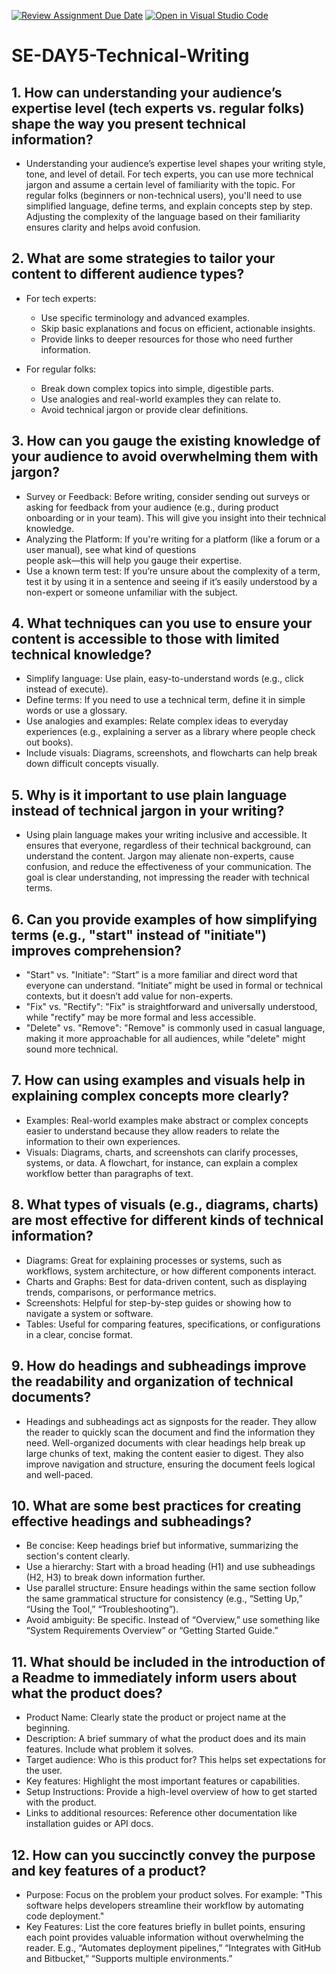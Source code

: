[![Review Assignment Due Date](https://classroom.github.com/assets/deadline-readme-button-22041afd0340ce965d47ae6ef1cefeee28c7c493a6346c4f15d667ab976d596c.svg)](https://classroom.github.com/a/zsAR-pyY)
[![Open in Visual Studio Code](https://classroom.github.com/assets/open-in-vscode-2e0aaae1b6195c2367325f4f02e2d04e9abb55f0b24a779b69b11b9e10269abc.svg)](https://classroom.github.com/online_ide?assignment_repo_id=18436930&assignment_repo_type=AssignmentRepo)
# SE-DAY5-Technical-Writing
## 1. How can understanding your audience’s expertise level (tech experts vs. regular folks) shape the way you present technical information?

- Understanding your audience’s expertise level shapes your writing style, tone, and level of detail. For tech experts, you 
  can use more technical jargon and assume a certain level of familiarity with the topic. For regular folks (beginners or 
  non-technical users), you'll need to use simplified language, define terms, and explain concepts step by step. Adjusting 
  the complexity of the language based on their familiarity ensures clarity and helps avoid confusion.
  
## 2. What are some strategies to tailor your content to different audience types?

- For tech experts:
   - Use specific terminology and advanced examples.
   - Skip basic explanations and focus on efficient, actionable insights.
   - Provide links to deeper resources for those who need further information.

- For regular folks:
   - Break down complex topics into simple, digestible parts.
   - Use analogies and real-world examples they can relate to.
   - Avoid technical jargon or provide clear definitions.

## 3. How can you gauge the existing knowledge of your audience to avoid overwhelming them with jargon?

- Survey or Feedback: Before writing, consider sending out surveys or asking for feedback from your audience (e.g., during 
  product onboarding or in your team). This will give you insight into their technical knowledge.
- Analyzing the Platform: If you're writing for a platform (like a forum or a user manual), see what kind of questions       
  people ask—this will help you gauge their expertise.
- Use a known term test: If you’re unsure about the complexity of a term, test it by using it in a sentence and seeing if 
  it’s easily understood by a non-expert or someone unfamiliar with the subject.

## 4. What techniques can you use to ensure your content is accessible to those with limited technical knowledge?

- Simplify language: Use plain, easy-to-understand words (e.g., click instead of execute).
- Define terms: If you need to use a technical term, define it in simple words or use a glossary.
- Use analogies and examples: Relate complex ideas to everyday experiences (e.g., explaining a server as a library where 
  people check out books).
- Include visuals: Diagrams, screenshots, and flowcharts can help break down difficult concepts visually.

## 5. Why is it important to use plain language instead of technical jargon in your writing?

- Using plain language makes your writing inclusive and accessible. It ensures that everyone, regardless of their technical 
  background, can understand the content. Jargon may alienate non-experts, cause confusion, and reduce the effectiveness of 
  your communication. The goal is clear understanding, not impressing the reader with technical terms.
  
## 6. Can you provide examples of how simplifying terms (e.g., "start" instead of "initiate") improves comprehension?

- "Start" vs. "Initiate": “Start” is a more familiar and direct word that everyone can understand. “Initiate” might be used 
   in formal or technical contexts, but it doesn’t add value for non-experts.
- "Fix" vs. "Rectify": "Fix" is straightforward and universally understood, while "rectify" may be more formal and less 
   accessible.
- "Delete" vs. "Remove": "Remove" is commonly used in casual language, making it more approachable for all audiences, while 
  "delete" might sound more technical.

## 7. How can using examples and visuals help in explaining complex concepts more clearly?

- Examples: Real-world examples make abstract or complex concepts easier to understand because they allow readers to relate 
  the information to their own experiences.
- Visuals: Diagrams, charts, and screenshots can clarify processes, systems, or data. A flowchart, for instance, can explain 
  a complex workflow better than paragraphs of text.

## 8. What types of visuals (e.g., diagrams, charts) are most effective for different kinds of technical information?

- Diagrams: Great for explaining processes or systems, such as workflows, system architecture, or how different components 
  interact.
- Charts and Graphs: Best for data-driven content, such as displaying trends, comparisons, or performance metrics.
- Screenshots: Helpful for step-by-step guides or showing how to navigate a system or software.
- Tables: Useful for comparing features, specifications, or configurations in a clear, concise format.

## 9. How do headings and subheadings improve the readability and organization of technical documents?

- Headings and subheadings act as signposts for the reader. They allow the reader to quickly scan the document and find the 
  information they need. Well-organized documents with clear headings help break up large chunks of text, making the content 
  easier to digest. They also improve navigation and structure, ensuring the document feels logical and well-paced.
  
## 10. What are some best practices for creating effective headings and subheadings?

- Be concise: Keep headings brief but informative, summarizing the section's content clearly.
- Use a hierarchy: Start with a broad heading (H1) and use subheadings (H2, H3) to break down information further.
- Use parallel structure: Ensure headings within the same section follow the same grammatical structure for consistency 
  (e.g., “Setting Up,” “Using the Tool,” “Troubleshooting”).
- Avoid ambiguity: Be specific. Instead of “Overview,” use something like “System Requirements Overview” or “Getting Started 
  Guide.”
  
## 11. What should be included in the introduction of a Readme to immediately inform users about what the product does?

- Product Name: Clearly state the product or project name at the beginning.
- Description: A brief summary of what the product does and its main features. Include what problem it solves.
- Target audience: Who is this product for? This helps set expectations for the user.
- Key features: Highlight the most important features or capabilities.
- Setup Instructions: Provide a high-level overview of how to get started with the product.
- Links to additional resources: Reference other documentation like installation guides or API docs.
  
## 12. How can you succinctly convey the purpose and key features of a product?

- Purpose: Focus on the problem your product solves. For example: "This software helps developers streamline their workflow 
  by automating code deployment."
- Key Features: List the core features briefly in bullet points, ensuring each point provides valuable information without 
  overwhelming the reader. E.g., “Automates deployment pipelines,” “Integrates with GitHub and Bitbucket,” “Supports 
  multiple environments.”
